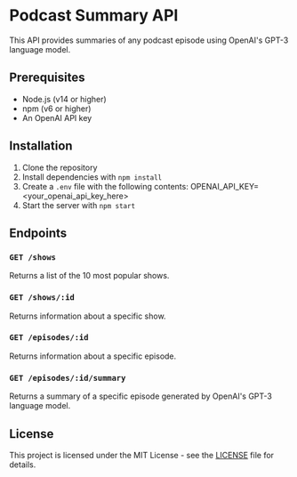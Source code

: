 # Podcast Summary API

This API provides summaries of any podcast episode using OpenAI's GPT-3 language model.

## Prerequisites

- Node.js (v14 or higher)
- npm (v6 or higher)
- An OpenAI API key

## Installation

1. Clone the repository
2. Install dependencies with `npm install`
3. Create a `.env` file with the following contents:
OPENAI_API_KEY=<your_openai_api_key_here>
4. Start the server with `npm start`

## Endpoints

### `GET /shows`

Returns a list of the 10 most popular shows.

### `GET /shows/:id`

Returns information about a specific show.

### `GET /episodes/:id`

Returns information about a specific episode.

### `GET /episodes/:id/summary`

Returns a summary of a specific episode generated by OpenAI's GPT-3 language model.

## License

This project is licensed under the MIT License - see the [LICENSE](LICENSE) file for details.
